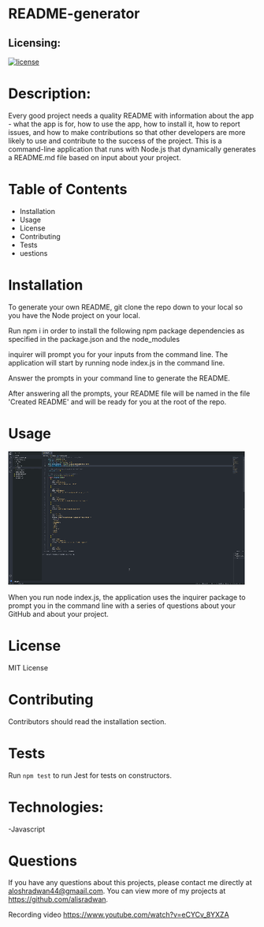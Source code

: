 # README-generator

## Licensing:

[![license](https://img.shields.io/badge/license-MIT-blue)](https://shields.io)

# Description:

Every good project needs a quality README with information about the app - what the app is for, how to use the app, how to install it, how to report issues, and how to make contributions so that other developers are more likely to use and contribute to the success of the project. This is a command-line application that runs with Node.js that dynamically generates a README.md file based on input about your project.

# Table of Contents

- Installation
- Usage
- License
- Contributing
- Tests
- uestions

# Installation

To generate your own README, git clone the repo down to your local so you have the Node project on your local.

Run npm i in order to install the following npm package dependencies as specified in the package.json and the node_modules

inquirer will prompt you for your inputs from the command line.
The application will start by running node index.js in the command line.

Answer the prompts in your command line to generate the README.

After answering all the prompts, your README file will be named in the file 'Created README' and will be ready for you at the root of the repo.

# Usage

![Gif demo of README-generator](./Develop/video/video.gif)

When you run node index.js, the application uses the inquirer package to prompt you in the command line with a series of questions about your GitHub and about your project.

# License

MIT License

# Contributing

Contributors should read the installation section.

# Tests

Run `npm test` to run Jest for tests on constructors.

# Technologies:

-Javascript

# Questions

If you have any questions about this projects, please contact me directly at aloshradwan44@gmaail.com. You can view more of my projects at https://github.com/alisradwan.


Recording  video https://www.youtube.com/watch?v=eCYCv_8YXZA

